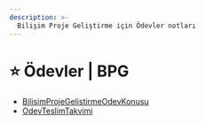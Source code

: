 ```yaml
---
description: >-
  Bilişim Proje Geliştirme için Ödevler notları
---
```


# ⭐ Ödevler \| BPG

<!--YPackage.YGitbookIntegration-tarafından-otomatik-oluşturulmuştur-->

- [BilisimProjeGelistirmeOdevKonusu](BilisimProjeGelistirmeOdevKonusu.pdf)
- [OdevTeslimTakvimi](OdevTeslimTakvimi.pdf)

<!--YPackage.YGitbookIntegration-tarafından-otomatik-oluşturulmuştur-->
